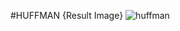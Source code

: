 #HUFFMAN {Result Image}
![huffman]([https://github.com/abwlzjf/5819786_ParkNayeon/tree/6-huffman/6-huffman/6-huffman](https://github.com/abwlzjf/5819786_ParkNayeon/blob/6-huffman/6-huffman/6-huffman/huffman.jpg))
